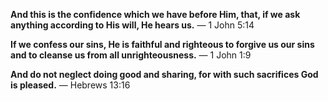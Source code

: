 **And this is the confidence which we have before Him, that, if we ask anything according to His will, He hears us.**
— 1 John 5:14

**If we confess our sins, He is faithful and righteous to forgive us our sins and to cleanse us from all unrighteousness.**
— 1 John 1:9

**And do not neglect doing good and sharing, for with such sacrifices God is pleased.**
— Hebrews 13:16